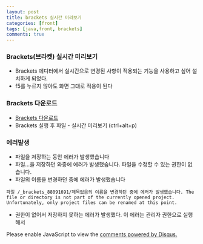 ```yaml
---
layout: post
title: brackets 실시간 미리보기
categories: [front]
tags: [java,front, brackets]
comments: true
---
```


### Brackets(브라켓) 실시간 미리보기
- Brackets 에디터에서 실시간으로 변경된 사항이 적용되는 기능을 사용하고 싶어 설치하게 되었다.
- f5를 누르지 않아도 화면 그대로 적용이 된다

### Brackets 다운로드
-  [Brackets 다운로드](http://brackets.io/)
- Brackets 실행 후 파일 - 실시간 미리보기 (ctrl+alt+p)

### 에러발생
- 파일을 저장하는 동안 에러가 발생했습니다
- 파일...을 저장하던 와중에 에러가 발생했습니다. 파일을 수정할 수 있는 권한이 없습니다.
- 파일의 이름을 변경하던 중에 에러가 발생했습니다

~~~
파일 /_brackets_88091691/제목없음의 이름을 변경하던 중에 에러가 발생했습니다. The file or directory is not part of the currently opened project.
Unfortunately, only project files can be renamed at this point.
~~~

- 권한이 없어서 저장하지 못하는 에러가 발생했다. 이 에러는 관리자 권한으로 실행해서 


<div id="disqus_thread"></div>
<script>

/**
*  RECOMMENDED CONFIGURATION VARIABLES: EDIT AND UNCOMMENT THE SECTION BELOW TO INSERT DYNAMIC VALUES FROM YOUR PLATFORM OR CMS.
*  LEARN WHY DEFINING THESE VARIABLES IS IMPORTANT: https://disqus.com/admin/universalcode/#configuration-variables*/
/*
var disqus_config = function () {
this.page.url = PAGE_URL;  // Replace PAGE_URL with your page's canonical URL variable
this.page.identifier = PAGE_IDENTIFIER; // Replace PAGE_IDENTIFIER with your page's unique identifier variable
};
*/
(function() { // DON'T EDIT BELOW THIS LINE
var d = document, s = d.createElement('script');
s.src = 'https://parkwonhui.disqus.com/embed.js';
s.setAttribute('data-timestamp', +new Date());
(d.head || d.body).appendChild(s);
})();
</script>
<noscript>Please enable JavaScript to view the <a href="https://disqus.com/?ref_noscript">comments powered by Disqus.</a></noscript>
                            


